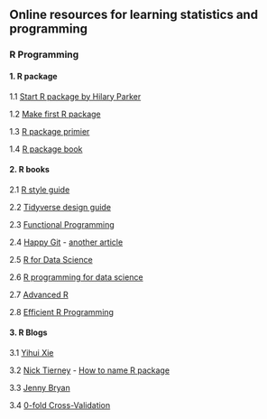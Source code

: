 ## Online resources for learning statistics and programming

### R Programming

#### 1. R package

1.1 [Start R package by Hilary Parker](https://hilaryparker.com) 

1.2 [Make first R package](https://tinyheero.github.io/jekyll/update/2015/07/26/making-your-first-R-package.html)

1.3 [R package primier](https://kbroman.org/pkg_primer/)

1.4 [R package book](https://r-pkgs.org)

#### 2. R books

2.1 [R style guide](https://style.tidyverse.org)

2.2 [Tidyverse design guide](https://principles.tidyverse.org)

2.3 [Functional Programming](https://dcl-prog.stanford.edu)

2.4 [Happy Git](https://happygitwithr.com) - [another article](https://support.rstudio.com/hc/en-us/articles/200532077-Version-Control-with-Git-and-SVN)

2.5 [R for Data Science](https://r4ds.had.co.nz/index.html)

2.6 [R programming for data science](https://bookdown.org/rdpeng/rprogdatascience/)

2.7 [Advanced R](https://adv-r.hadley.nz/index.html)

2.8 [Efficient R Programming](https://bookdown.org/csgillespie/efficientR/)

#### 3. R Blogs

3.1 [Yihui Xie](https://yihui.org/en/)

3.2 [Nick Tierney](https://www.njtierney.com/about/) - [How to name R package](https://www.njtierney.com/post/2017/10/27/change-pkg-name/)

3.3 [Jenny Bryan](https://jennybryan.org)

3.4 [0-fold Cross-Validation](https://www.alexejgossmann.com)




